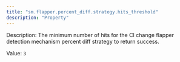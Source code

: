 ```yaml
---
title: "sm.flapper.percent_diff.strategy.hits_threshold"
description: "Property"
---
```


Description: The minimum number of hits for the CI change flapper detection mechanism percent diff strategy to return success.

Value: `3`